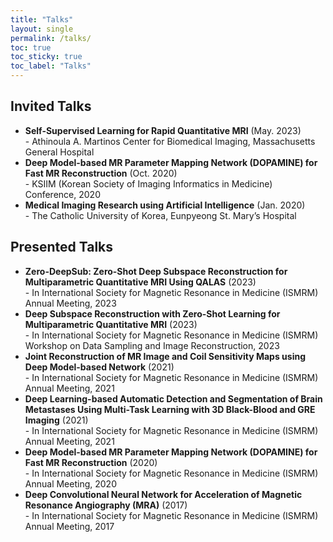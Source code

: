 ```yaml
---
title: "Talks"
layout: single
permalink: /talks/
toc: true
toc_sticky: true
toc_label: "Talks"
---
```


## Invited Talks
* **Self-Supervised Learning for Rapid Quantitative MRI** (May. 2023)\
-&nbsp;Athinoula A. Martinos Center for Biomedical Imaging, Massachusetts General Hospital
* **Deep Model-based MR Parameter Mapping Network (DOPAMINE) for Fast MR Reconstruction** (Oct. 2020)\
-&nbsp;KSIIM (Korean Society of Imaging Informatics in Medicine) Conference, 2020
* **Medical Imaging Research using Artificial Intelligence** (Jan. 2020)\
-&nbsp;The Catholic University of Korea, Eunpyeong St. Mary’s Hospital

## Presented Talks
* **Zero-DeepSub: Zero-Shot Deep Subspace Reconstruction for Multiparametric Quantitative MRI Using QALAS** (2023)\
-&nbsp;In International Society for Magnetic Resonance in Medicine (ISMRM) Annual Meeting, 2023
* **Deep Subspace Reconstruction with Zero-Shot Learning for Multiparametric Quantitative MRI** (2023)\
-&nbsp;In International Society for Magnetic Resonance in Medicine (ISMRM) Workshop on Data Sampling and Image Reconstruction, 2023
* **Joint Reconstruction of MR Image and Coil Sensitivity Maps using Deep Model-based Network** (2021)\
-&nbsp;In International Society for Magnetic Resonance in Medicine (ISMRM) Annual Meeting, 2021
* **Deep Learning-based Automatic Detection and Segmentation of Brain Metastases Using Multi-Task Learning with 3D Black-Blood and GRE Imaging** (2021)\
-&nbsp;In International Society for Magnetic Resonance in Medicine (ISMRM) Annual Meeting, 2021
* **Deep Model-based MR Parameter Mapping Network (DOPAMINE) for Fast MR Reconstruction** (2020)\
-&nbsp;In International Society for Magnetic Resonance in Medicine (ISMRM) Annual Meeting, 2020
* **Deep Convolutional Neural Network for Acceleration of Magnetic Resonance Angiography (MRA)** (2017)\
-&nbsp;In International Society for Magnetic Resonance in Medicine (ISMRM) Annual Meeting, 2017
